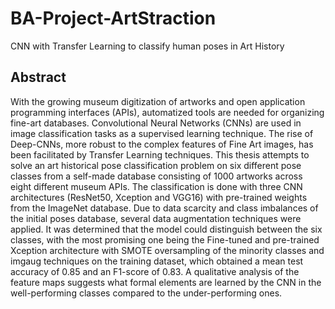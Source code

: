 # BA-Project-ArtStraction
CNN with Transfer Learning to classify human poses in Art History

## Abstract
With the growing museum digitization of artworks and open application programming interfaces (APIs), automatized tools are needed for organizing fine-art databases. Convolutional Neural Networks (CNNs) are used in image classification tasks as a supervised learning technique. The rise of Deep-CNNs, more robust to the complex features of Fine Art images, has been facilitated by Transfer Learning techniques. This thesis attempts to solve an art historical pose classification problem on six different pose classes from a self-made database consisting of 1000 artworks across eight different museum APIs. The classification is done with three CNN architectures (ResNet50, Xception and VGG16) with pre-trained weights from the ImageNet database. Due to data scarcity and class imbalances of the initial poses database, several data augmentation techniques were applied. It was determined that the model could distinguish between the six classes, with the most promising one being the Fine-tuned and pre-trained Xception architecture with SMOTE oversampling of the minority classes and imgaug techniques on the training dataset, which obtained a mean test accuracy of 0.85 and an F1-score of 0.83. A qualitative analysis of the feature maps suggests what formal elements are learned by the CNN in the well-performing classes compared to the under-performing ones.
